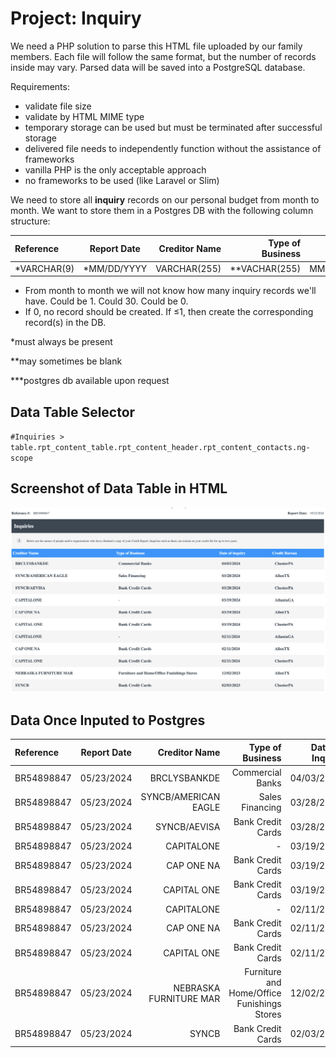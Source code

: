 # Project: Inquiry
We need a PHP solution to parse this HTML file uploaded by our family members. Each file will follow the same format, but the number of records inside may vary. Parsed data will be saved into a PostgreSQL database.

Requirements:
* validate file size
* validate by HTML MIME type
* temporary storage can be used but must be terminated after successful storage
* delivered file needs to independently function without the assistance of frameworks
* vanilla PHP is the only acceptable approach
* no frameworks to be used (like Laravel or Slim)

We need to store all **inquiry** records on our personal budget from month to month. We want to store them in a Postgres DB with the following column structure:

|Reference|Report Date|Creditor Name|Type of Business|Date of Inquiry|Credit Bureau|
| :---------------- | :------: | ----: | ----: | ----: | ----: |
|*VARCHAR(9)|*MM/DD/YYYY|VARCHAR(255)|**VACHAR(255)|MM/DD/YYYY|VARCHAR|

* From month to month we will not know how many inquiry records we'll have. Could be 1. Could 30. Could be 0.
* If 0, no record should be created. If ≤1, then create the corresponding record(s) in the DB.

*must always be present

**may sometimes be blank

***postgres db available upon request

## Data Table Selector
`#Inquiries > table.rpt_content_table.rpt_content_header.rpt_content_contacts.ng-scope`

## Screenshot of Data Table in HTML
![Table Appears in HTML](file%20to%20be%20parsed%20-%20inquiries.png?raw=true "Table Appears in HTML")

## Data Once Inputed to Postgres
|Reference|Report Date|Creditor Name|Type of Business|Date of Inquiry|Credit Bureau|
| :---------------- | :------: | ----: | ----: | ----: | ----: |
|BR54898847|05/23/2024|BRCLYSBANKDE|Commercial Banks|04/03/2024|ChesterPA|
|BR54898847|05/23/2024|SYNCB/AMERICAN EAGLE|Sales Financing|03/28/2024|AllenTX|
|BR54898847|05/23/2024|SYNCB/AEVISA|Bank Credit Cards|03/28/2024|ChesterPA|
|BR54898847|05/23/2024|CAPITALONE|-|03/19/2024|AtlantaGA|
|BR54898847|05/23/2024|CAP ONE NA|Bank Credit Cards|03/19/2024|AllenTX|
|BR54898847|05/23/2024|CAPITAL ONE|Bank Credit Cards|03/19/2024|ChesterPA|
|BR54898847|05/23/2024|CAPITALONE|-|02/11/2024|AtlantaGA|
|BR54898847|05/23/2024|CAP ONE NA|Bank Credit Cards|02/11/2024|AllenTX|
|BR54898847|05/23/2024|CAPITAL ONE|Bank Credit Cards|02/11/2024|ChesterPA|
|BR54898847|05/23/2024|NEBRASKA FURNITURE MAR|Furniture and Home/Office Funishings Stores|12/02/2023|AllenTX|
|BR54898847|05/23/2024|SYNCB|Bank Credit Cards|02/03/2023|ChesterPA|
